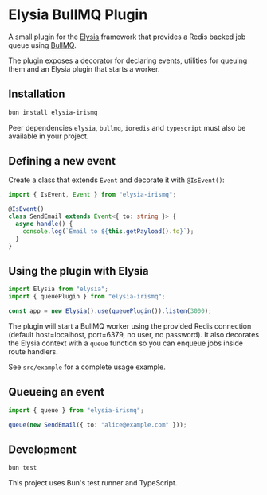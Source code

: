 # Elysia BullMQ Plugin

A small plugin for the [Elysia](https://elysiajs.com) framework that provides a
Redis backed job queue using [BullMQ](https://docs.bullmq.io/).

The plugin exposes a decorator for declaring events, utilities for queuing them
and an Elysia plugin that starts a worker.

## Installation

```bash
bun install elysia-irismq
```

Peer dependencies `elysia`, `bullmq`, `ioredis` and `typescript` must also be
available in your project.

## Defining a new event

Create a class that extends `Event` and decorate it with `@IsEvent()`:

```ts
import { IsEvent, Event } from "elysia-irismq";

@IsEvent()
class SendEmail extends Event<{ to: string }> {
  async handle() {
    console.log(`Email to ${this.getPayload().to}`);
  }
}
```

## Using the plugin with Elysia

```ts
import Elysia from "elysia";
import { queuePlugin } from "elysia-irismq";

const app = new Elysia().use(queuePlugin()).listen(3000);
```

The plugin will start a BullMQ worker using the provided Redis connection (default host=localhost, port=6379, no user, no password).
It also decorates the Elysia context with a `queue` function so you can enqueue jobs inside route handlers.

See `src/example` for a complete usage example.

## Queueing an event

```ts
import { queue } from "elysia-irismq";

queue(new SendEmail({ to: "alice@example.com" }));
```

## Development

```bash
bun test
```

This project uses Bun's test runner and TypeScript.

